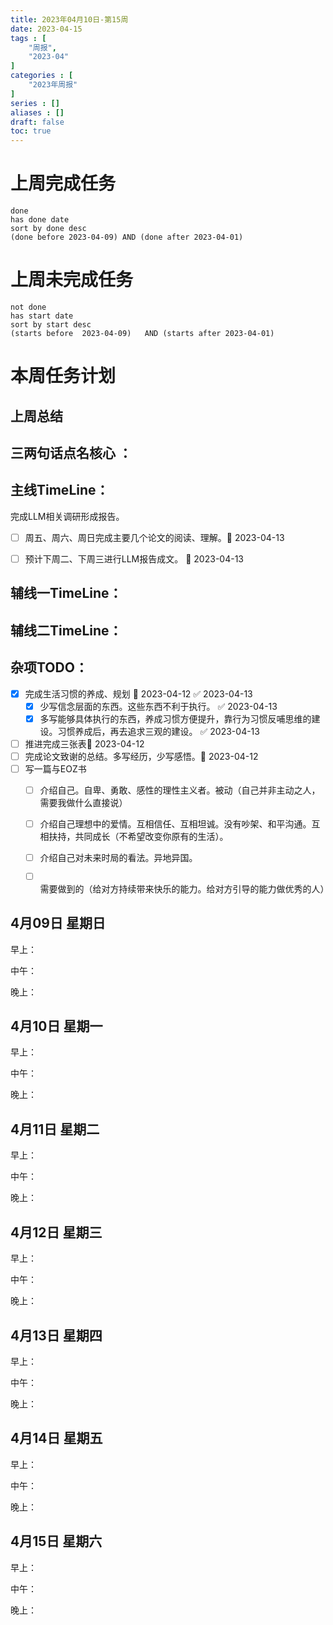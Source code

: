 ```yaml
---
title: 2023年04月10日-第15周
date: 2023-04-15
tags : [
	"周报",
	"2023-04"
]
categories : [
	"2023年周报"
]
series : []
aliases : []
draft: false
toc: true
---
```

# 上周完成任务
```tasks
done
has done date
sort by done desc
(done before 2023-04-09) AND (done after 2023-04-01)
```

# 上周未完成任务
```tasks
not done
has start date
sort by start desc
(starts before  2023-04-09)   AND (starts after 2023-04-01) 

```


# 本周任务计划

## 上周总结

## 三两句话点名核心 ：

## 主线TimeLine：
完成LLM相关调研形成报告。
- [ ] 周五、周六、周日完成主要几个论文的阅读、理解。🛫 2023-04-13 
- [ ] 预计下周二、下周三进行LLM报告成文。 🛫 2023-04-13 


## 辅线一TimeLine：

## 辅线二TimeLine：

## 杂项TODO：
- [x] 完成生活习惯的养成、规划 🛫 2023-04-12 ✅ 2023-04-13
	- [x] 少写信念层面的东西。这些东西不利于执行。 ✅ 2023-04-13
	- [x] 多写能够具体执行的东西，养成习惯方便提升，靠行为习惯反哺思维的建设。习惯养成后，再去追求三观的建设。 ✅ 2023-04-13
- [ ] 推进完成三张表🛫 2023-04-12 
- [ ] 完成论文致谢的总结。多写经历，少写感悟。🛫 2023-04-12 
- [ ] 写一篇与EOZ书
	- [ ] 介绍自己。自卑、勇敢、感性的理性主义者。被动（自己并非主动之人，需要我做什么直接说）
	- [ ] 介绍自己理想中的爱情。互相信任、互相坦诚。没有吵架、和平沟通。互相扶持，共同成长（不希望改变你原有的生活）。
	- [ ] 介绍自己对未来时局的看法。异地异国。
	- [ ] 需要做到的（给对方持续带来快乐的能力。给对方引导的能力做优秀的人）


## 4月09日 星期日  
早上：

中午：

晚上：

## 4月10日 星期一  
早上：

中午：

晚上：

## 4月11日 星期二  
早上：

中午：

晚上：

## 4月12日 星期三  
早上：

中午：

晚上：

## 4月13日 星期四  
早上：

中午：

晚上：

## 4月14日 星期五  
早上：

中午：

晚上：

## 4月15日 星期六  
早上：

中午：

晚上：




